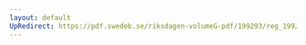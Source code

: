 ```yaml
---
layout: default
UpRedirect: https://pdf.swedeb.se/riksdagen-volumeG-pdf/199293/reg_199293/reg_199293_0629.pdf
---
```

